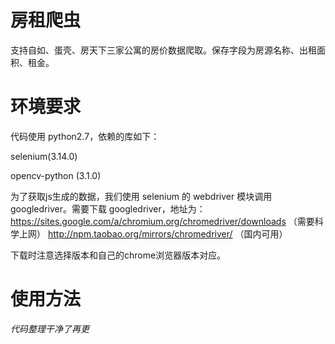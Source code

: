 # 房租爬虫
支持自如、蛋壳、房天下三家公寓的房价数据爬取。保存字段为房源名称、出租面积、租金。

# 环境要求
代码使用 python2.7，依赖的库如下：

selenium(3.14.0)

opencv-python (3.1.0)

为了获取js生成的数据，我们使用 selenium 的 webdriver 模块调用 googledriver。需要下载 googledriver，地址为：
https://sites.google.com/a/chromium.org/chromedriver/downloads （需要科学上网）
http://npm.taobao.org/mirrors/chromedriver/  （国内可用）

下载时注意选择版本和自己的chrome浏览器版本对应。

# 使用方法
*代码整理干净了再更*
